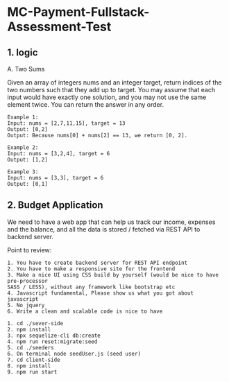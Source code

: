 # MC-Payment-Fullstack-Assessment-Test

## 1. logic

A. Two Sums

Given an array of integers nums and an integer target, return indices of the two numbers
such that they add up to target.
You may assume that each input would have exactly one solution, and you may not use
the same element twice. You can return the answer in any order.

```
Example 1:
Input: nums = [2,7,11,15], target = 13
Output: [0,2]
Output: Because nums[0] + nums[2] == 13, we return [0, 2].

Example 2:
Input: nums = [3,2,4], target = 6
Output: [1,2]

Example 3:
Input: nums = [3,3], target = 6
Output: [0,1]

```

## 2. Budget Application

We need to have a web app that can help us track our income, expenses and the balance,
and all the data is stored / fetched via REST API to backend server.

Point to review:

```
1. You have to create backend server for REST API endpoint
2. You have to make a responsive site for the frontend
3. Make a nice UI using CSS build by yourself (would be nice to have pre-processor
SASS / LESS), without any framework like bootstrap etc
4. Javascript fundamental, Please show us what you got about javascript
5. No jquery
6. Write a clean and scalable code is nice to have

```

```
1. cd ./sever-side
2. npm install
3. npx sequelize-cli db:create
4. npm run reset:migrate:seed
5. cd ./seeders
6. On terminal node seedUser.js (seed user)
7. cd client-side
8. npm install
9. npm run start
```

